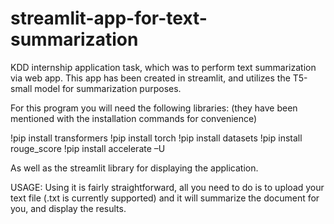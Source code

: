 # streamlit-app-for-text-summarization
KDD internship application task, which was to perform text summarization via web app. This app has been created in streamlit, and utilizes the T5-small model for summarization purposes.

For this program you will need the following libraries: (they have been mentioned with the installation commands for convenience)

!pip install transformers
!pip install torch
!pip install datasets
!pip install rouge_score
!pip install accelerate –U

As well as the streamlit library for displaying the application.

USAGE:
Using it is fairly straightforward, all you need to do is to upload your text file (.txt is currently supported) and it will summarize the document for you, and display the results.
